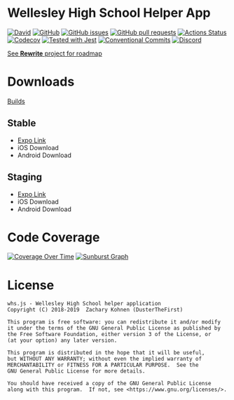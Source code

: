 # Wellesley High School Helper App

[![David](https://img.shields.io/david/DusterTheFirst/whs.js.svg)](https://github.com/DusterTheFirst/whs.js/network/dependencies)
[![GitHub](https://img.shields.io/github/license/DusterTheFirst/whs.js.svg)](https://github.com/DusterTheFirst/whs.js/blob/master/LICENSE)
[![GitHub issues](https://img.shields.io/github/issues/DusterTheFirst/whs.js.svg)](https://github.com/DusterTheFirst/whs.js/issues)
[![GitHub pull requests](https://img.shields.io/github/issues-pr/dusterthefirst/whs.js.svg)](https://github.com/DusterTheFirst/whs.js/pulls)
[![Actions Status](https://github.com/DusterTheFirst/whs.js/workflows/Build%20App/badge.svg)](https://github.com/DusterTheFirst/whs.js/actions)
[![Codecov](https://img.shields.io/codecov/c/github/dusterthefirst/whs.js/master.svg)](https://codecov.io/gh/DusterTheFirst/whs.js)
[![Tested with Jest](https://img.shields.io/badge/tested_with-jest-99424f.svg)](https://github.com/facebook/jest)
[![Conventional Commits](https://img.shields.io/badge/Conventional%20Commits-1.0.0-yellow.svg)](https://conventionalcommits.org)
[![Discord](https://img.shields.io/discord/521150060147245066.svg)](https://discord.gg/7q3TxUH)

[See **Rewrite** project for roadmap](https://github.com/DusterTheFirst/whs.js/projects/1)

# Downloads
[Builds](https://expo.io/@dusterthefirst/WHS/builds?release-channel=staging)

## Stable
- [Expo Link](https://exp.host/@dusterthefirst/WHS?release-channel=stable)
- iOS Download
- Android Download

## Staging
- [Expo Link](https://exp.host/@dusterthefirst/WHS?release-channel=staging)
- iOS Download
- Android Download

# Code Coverage
[![Coverage Over Time](https://codecov.io/gh/DusterTheFirst/whs.js/branch/master/graphs/commits.svg)](https://codecov.io/gh/DusterTheFirst/whs.js)
[![Sunburst Graph](https://codecov.io/gh/DusterTheFirst/whs.js/branch/master/graphs/sunburst.svg)](https://codecov.io/gh/DusterTheFirst/whs.js)

# License
    whs.js - Wellesley High School helper application
    Copyright (C) 2018-2019  Zachary Kohnen (DusterTheFirst)

    This program is free software: you can redistribute it and/or modify
    it under the terms of the GNU General Public License as published by
    the Free Software Foundation, either version 3 of the License, or
    (at your option) any later version.

    This program is distributed in the hope that it will be useful,
    but WITHOUT ANY WARRANTY; without even the implied warranty of
    MERCHANTABILITY or FITNESS FOR A PARTICULAR PURPOSE.  See the
    GNU General Public License for more details.

    You should have received a copy of the GNU General Public License
    along with this program.  If not, see <https://www.gnu.org/licenses/>.
